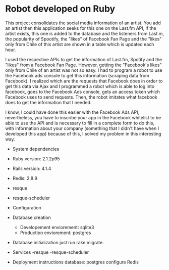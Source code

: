 # Robot developed on Ruby


This project consolidates the social media information of an artist. You add an artist then this application seeks for this one on the Last.fm API, if the artist exists, this one is added to the database and the listeners from Last.m, the popularity of Spootify, the "likes" of Facebook Fan Page and the "likes" only from Chile of this artist are shown in a table which is updated each hour. 

I used the respective APIs to get the information of Last.fm, Spotify and the "likes" from a Facebook Fan Page. However, getting the "Facebook's likes" only from Chile of an artist was not so easy. I had to program a robot to use the Facebook ads console to get this information (scraping data from Facebook). I realized which are the requests that Facebook does in order to get this data via Ajax and I programmed a robot which is able to log into facebook, goes to the Facebook Ads console, gets an access token which Facebook uses to send requests. Then, the robot imitates what facebook does to get the information that I needed.

I know, I could have done this easier with the Facebook Ads API, nevertheless, you have to inscribe your app in the Facebook whitelist to be able to use the API and is necessary to fill in a complete form to do this, with information about your company (something that I didn't have when I developed this app) because of this, I solved my problem in this interesting way.


* System dependencies

* Ruby version: 2.1.2p95
* Rails version: 4.1.4
* Redis: 2.8.9
* resque
* resque-scheduler

* Configuration

* Database creation
  - Developement enviorement: sqlite3
  - Production enviorement: postgres

* Database initialization
  just run rake:migrate.

* Services
  -resque
  -resque-scheduler
  
* Deployment instructions
  database: postgres
  configure Redis


